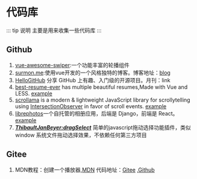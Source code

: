 # 代码库

::: tip 说明
主要是用来收集一些代码库
:::

## Github

1. [vue-awesome-swiper](https://github.com/surmon-china/vue-awesome-swiper):一个功能丰富的轮播组件
2. [surmon.me](https://github.com/surmon-china/surmon.me):使用vue开发的一个风格独特的博客。博客地址：[blog](https://surmon.me/)
3. [HelloGitHub](https://github.com/521xueweihan/HelloGitHub) 分享 GitHub 上有趣、入门级的开源项目。月刊：link
4. [best-resume-ever](https://github.com/salomonelli/best-resume-ever) has multiple beautiful resumes,Made with Vue and LESS.  [example](https://salomonelli.github.io/best-resume-ever/#/)
5. [scrollama](https://github.com/russellgoldenberg/scrollama) is a modern & lightweight JavaScript library for scrollytelling using [IntersectionObserver](https://developer.mozilla.org/en-US/docs/Web/API/Intersection_Observer_API) in favor of scroll events.     [example](https://russellgoldenberg.github.io/scrollama/basic/)
6. [librephotos](https://github.com/LibrePhotos/librephotos)一个自托管的相册应用，后端是 Django，前端是 React。[example](https://demo2.librephotos.com/)
7. [***ThibaultJanBeyer:dragSelect***](https://github.com/ThibaultJanBeyer/dragSelect) 简单的javascript拖动选择功能插件，类似 window 系统文件拖动选择效果，不依赖任何第三方项目


## Gitee

1. MDN教程：创建一个播放器,[MDN](https://developer.mozilla.org/en-US/docs/Web/Guide/Audio_and_video_delivery/cross_browser_video_player) 代码地址：[Gitee](https://gitee.com/ihaiu/iandevlin.github.io) ,[Github](https://github.com/mdn/content/tree/main/files/en-us/web/guide/audio_and_video_delivery)

